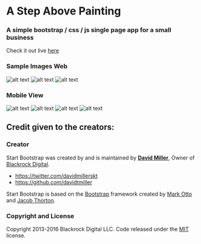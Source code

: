 # A Step Above Painting  
### A simple bootstrap / css / js single page app for a small business

Check it out live [here](https://www.astepuppainting.com)

### Sample Images Web
![alt text](img/SampleImage1.PNG?raw=true "Sample image 1")
![alt text](img/SampleImage3.PNG?raw=true "Sample image 2")
![alt text](img/SampleImage4.PNG?raw=true "Sample image 3")

### Mobile View
![alt text](img/SampleImageMobile1.PNG?raw=true "Sample mobile image 1")
![alt text](img/SampleImageMobile2.PNG?raw=true "Sample mobile image 2")
![alt text](img/SampleImageMobile3.PNG?raw=true "Sample mobile image 3")
![alt text](img/SampleImageMobile4.PNG?raw=true "Sample mobile image 4")

## Credit given to the creators: 

### Creator

Start Bootstrap was created by and is maintained by **[David Miller](http://davidmiller.io/)**, Owner of [Blackrock Digital](http://blackrockdigital.io/).

* https://twitter.com/davidmillerskt
* https://github.com/davidtmiller

Start Bootstrap is based on the [Bootstrap](http://getbootstrap.com/) framework created by [Mark Otto](https://twitter.com/mdo) and [Jacob Thorton](https://twitter.com/fat).

### Copyright and License

Copyright 2013-2016 Blackrock Digital LLC. Code released under the [MIT](https://github.com/BlackrockDigital/startbootstrap-creative/blob/gh-pages/LICENSE) license.
